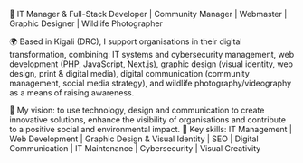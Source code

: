 🎯 IT Manager & Full-Stack Developer | Community Manager | Webmaster | Graphic Designer | Wildlife Photographer

🌍 Based in Kigali (DRC), I support organisations in their digital transformation, combining:
IT systems and cybersecurity management, web development (PHP, JavaScript, Next.js), graphic design (visual identity, web design, print & digital media), 
digital communication (community management, social media strategy),
and wildlife photography/videography as a means of raising awareness.

🚀 My vision: to use technology, design and communication to create innovative solutions, enhance the visibility of organisations and contribute to a positive social and environmental impact.
🔑 Key skills: IT Management | Web Development | Graphic Design & Visual Identity | SEO | Digital Communication | IT Maintenance | Cybersecurity | Visual Creativity
